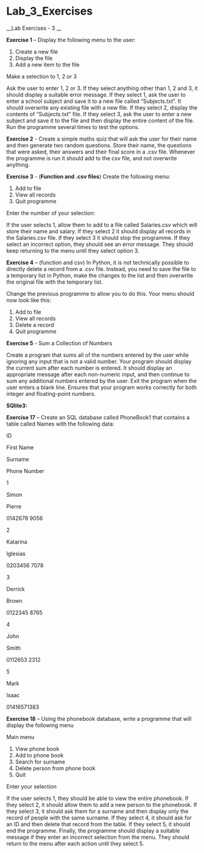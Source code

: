 # Lab_3_Exercises

__Lab Exercises  \-  3 __

__Exercise 1__ – Display the following menu to the user:

1. Create a new file
2. Display the file
3. Add a new item to the file

Make a selection to 1, 2 or 3

Ask the user to enter 1, 2 or 3\. If they select anything other than 1, 2 and 3, it should display a suitable error message\. If they select 1, ask the user to enter a school subject and save it to a new file called “Subjects\.txt”\. It should overwrite any existing file with a new file\. If they select 2, display the contents of “Subjects\.txt” file\. If they select 3, ask the user to enter a new subject and save it to the file and then display the entire content of the file\. Run the programme several times to test the options\.

__Exercise 2__ \-  Create a simple maths quiz that will ask the user for their name and then generate two random questions\. Store their name, the questions that were asked, their answers and their final score in a \.csv file\. Whenever the programme is run it should add to the csv file, and not overwrite anything\.

__Exercise 3__ \- \(__Function and \.csv files__\) Create the following menu:

1. Add to file
2. View all records
3. Quit programme

Enter the number of your selection:

If the user selects 1, allow them to add to a file called Salaries\.csv which will store their name and salary\. If they select 2 it should display all records in the Salaries\.csv file\. If they select 3 it should stop the programme\. If they select an incorrect option, they should see an error message\. They should keep returning to the menu until they select option 3\.

__Exercise 4__ – \(function and csv\) In Python, it is not technically possible to directly delete a record from a \.csv file\. Instead, you need to save the file to a temporary list in Python, make the changes to the list and then overwrite the original file with the temporary list\.

Change the previous programme to allow you to do this\. Your menu should now look like this:

1. Add to file
2. View all records
3. Delete a record
4. Quit programme

__Exercise 5__ \- Sum a Collection of Numbers

Create a program that sums all of the numbers entered by the user while ignoring any input that is not a valid number\. Your program should display the current sum after each number is entered\. It should display an appropriate message after each non\-numeric input, and then continue to sum any additional numbers entered by the user\. Exit the program when the user enters a blank line\. Ensures that your program works correctly for both integer and floating\-point numbers\.

__SQlite3:__

__Exercise 17__ – Create an SQL database called PhoneBook1 that contains a table called Names with the following data:

ID

First Name

Surname

Phone Number

1

Simon

Pierre

0142678 9056

2

Katarina

Iglesias

0203456 7078

3

Derrick

Brown

0122345 8765

4

John

Smith

0112653 2312

5

Mark

Isaac

01416571383

__Exercise 18__ – Using the phonebook database, write a programme that will display the following menu

Main menu

1. View phone book
2. Add to phone book
3. Search for surname
4. Delete person from phone book
5. Quit

Enter your selection

If the user selects 1, they should be able to view the entire phonebook\. If they select 2, it should allow them to add a new person to the phonebook\. If they select 3, it should ask them for a surname and then display only the record of people with the same surname\. If they select 4, it should ask for an ID and then delete that record from the table\. If they select 5, it should end the programme\. Finally, the programme should display a suitable message if they enter an incorrect selection from the menu\. They should return to the menu after each action until they select 5\.

